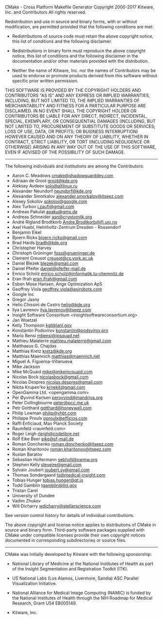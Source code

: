 CMake - Cross Platform Makefile Generator
Copyright 2000-2017 Kitware, Inc. and Contributors
All rights reserved.

Redistribution and use in source and binary forms, with or without
modification, are permitted provided that the following conditions
are met:

*   Redistributions of source code must retain the above copyright
    notice, this list of conditions and the following disclaimer.

*   Redistributions in binary form must reproduce the above copyright
    notice, this list of conditions and the following disclaimer in the
    documentation and/or other materials provided with the distribution.

*   Neither the name of Kitware, Inc. nor the names of Contributors
    may be used to endorse or promote products derived from this
    software without specific prior written permission.

THIS SOFTWARE IS PROVIDED BY THE COPYRIGHT HOLDERS AND CONTRIBUTORS
"AS IS" AND ANY EXPRESS OR IMPLIED WARRANTIES, INCLUDING, BUT NOT
LIMITED TO, THE IMPLIED WARRANTIES OF MERCHANTABILITY AND FITNESS FOR
A PARTICULAR PURPOSE ARE DISCLAIMED. IN NO EVENT SHALL THE COPYRIGHT
HOLDER OR CONTRIBUTORS BE LIABLE FOR ANY DIRECT, INDIRECT, INCIDENTAL,
SPECIAL, EXEMPLARY, OR CONSEQUENTIAL DAMAGES (INCLUDING, BUT NOT
LIMITED TO, PROCUREMENT OF SUBSTITUTE GOODS OR SERVICES; LOSS OF USE,
DATA, OR PROFITS; OR BUSINESS INTERRUPTION) HOWEVER CAUSED AND ON ANY
THEORY OF LIABILITY, WHETHER IN CONTRACT, STRICT LIABILITY, OR TORT
(INCLUDING NEGLIGENCE OR OTHERWISE) ARISING IN ANY WAY OUT OF THE USE
OF THIS SOFTWARE, EVEN IF ADVISED OF THE POSSIBILITY OF SUCH DAMAGE.

------------------------------------------------------------------------------

The following individuals and institutions are among the Contributors:

*   Aaron C. Meadows <cmake@shadowguarddev.com>
*   Adriaan de Groot <groot@kde.org>
*   Aleksey Avdeev <solo@altlinux.ru>
*   Alexander Neundorf <neundorf@kde.org>
*   Alexander Smorkalov <alexander.smorkalov@itseez.com>
*   Alexey Sokolov <sokolov@google.com>
*   Alex Turbov <i.zaufi@gmail.com>
*   Andreas Pakulat <apaku@gmx.de>
*   Andreas Schneider <asn@cryptomilk.org>
*   André Rigland Brodtkorb <Andre.Brodtkorb@ifi.uio.no>
*   Axel Huebl, Helmholtz-Zentrum Dresden - Rossendorf
*   Benjamin Eikel
*   Bjoern Ricks <bjoern.ricks@gmail.com>
*   Brad Hards <bradh@kde.org>
*   Christopher Harvey
*   Christoph Grüninger <foss@grueninger.de>
*   Clement Creusot <creusot@cs.york.ac.uk>
*   Daniel Blezek <blezek@gmail.com>
*   Daniel Pfeifer <daniel@pfeifer-mail.de>
*   Enrico Scholz <enrico.scholz@informatik.tu-chemnitz.de>
*   Eran Ifrah <eran.ifrah@gmail.com>
*   Esben Mose Hansen, Ange Optimization ApS
*   Geoffrey Viola <geoffrey.viola@asirobots.com>
*   Google Inc
*   Gregor Jasny
*   Helio Chissini de Castro <helio@kde.org>
*   Ilya Lavrenov <ilya.lavrenov@itseez.com>
*   Insight Software Consortium <insightsoftwareconsortium.org>
*   Jan Woetzel
*   Kelly Thompson <kgt@lanl.gov>
*   Konstantin Podsvirov <konstantin@podsvirov.pro>
*   Mario Bensi <mbensi@ipsquad.net>
*   Mathieu Malaterre <mathieu.malaterre@gmail.com>
*   Matthaeus G. Chajdas
*   Matthias Kretz <kretz@kde.org>
*   Matthias Maennich <matthias@maennich.net>
*   Miguel A. Figueroa-Villanueva
*   Mike Jackson
*   Mike McQuaid <mike@mikemcquaid.com>
*   Nicolas Bock <nicolasbock@gmail.com>
*   Nicolas Despres <nicolas.despres@gmail.com>
*   Nikita Krupen'ko <krnekit@gmail.com>
*   OpenGamma Ltd. <opengamma.com>
*   Per Øyvind Karlsen <peroyvind@mandriva.org>
*   Peter Collingbourne <peter@pcc.me.uk>
*   Petr Gotthard <gotthard@honeywell.com>
*   Philip Lowman <philip@yhbt.com>
*   Philippe Proulx <pproulx@efficios.com>
*   Raffi Enficiaud, Max Planck Society
*   Raumfeld <raumfeld.com>
*   Roger Leigh <rleigh@codelibre.net>
*   Rolf Eike Beer <eike@sf-mail.de>
*   Roman Donchenko <roman.donchenko@itseez.com>
*   Roman Kharitonov <roman.kharitonov@itseez.com>
*   Ruslan Baratov
*   Sebastian Holtermann <sebholt@xwmw.org>
*   Stephen Kelly <steveire@gmail.com>
*   Sylvain Joubert <joubert.sy@gmail.com>
*   Thomas Sondergaard <ts@medical-insight.com>
*   Tobias Hunger <tobias.hunger@qt.io>
*   Todd Gamblin <tgamblin@llnl.gov>
*   Tristan Carel
*   University of Dundee
*   Vadim Zhukov
*   Will Dicharry <wdicharry@stellarscience.com>

See version control history for details of individual contributions.

The above copyright and license notice applies to distributions of
CMake in source and binary form.  Third-party software packages supplied
with CMake under compatible licenses provide their own copyright notices
documented in corresponding subdirectories or source files.

------------------------------------------------------------------------------

CMake was initially developed by Kitware with the following sponsorship:

*   National Library of Medicine at the National Institutes of Health
    as part of the Insight Segmentation and Registration Toolkit (ITK).

*   US National Labs (Los Alamos, Livermore, Sandia) ASC Parallel
    Visualization Initiative.

*   National Alliance for Medical Image Computing (NAMIC) is funded by the
    National Institutes of Health through the NIH Roadmap for Medical Research,
    Grant U54 EB005149.

*   Kitware, Inc.
